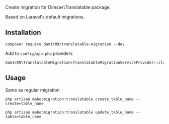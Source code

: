 Create migration for Dimsav\Translatable package.

Based on Laravel's default migrations.

## Installation

	composer require dam1r89/translatable-migration --dev

Add to `config/app.php` providers
	
	dam1r89\TranslatableMigration\TranslatableMigrationServiceProvider::class,

## Usage

Same as regular migration

	php artisan make:migration:translatable create_table_name --create=table_name

	php artisan make:migration:translatable update_table_name --table=table_name


